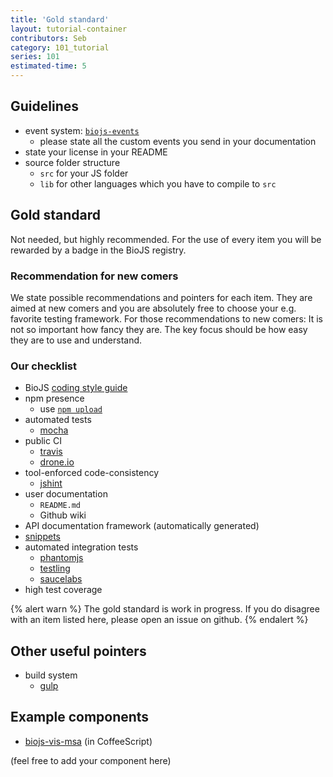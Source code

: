 ```yaml
---
title: 'Gold standard'
layout: tutorial-container
contributors: Seb
category: 101_tutorial
series: 101
estimated-time: 5 
---
```


Guidelines
----------

* event system: [`biojs-events`](https://github.com/biojs/biojs-events)
  - please state all the custom events you send in your documentation
* state your license in your README
* source folder structure
  - `src` for your JS folder
  - `lib` for other languages which you have to compile to `src`

Gold standard
-------------

Not needed, but highly recommended.
For the use of every item you will be rewarded by a badge in the BioJS registry.

### Recommendation for new comers

We state possible recommendations and pointers for each item. They are aimed at new comers and you are absolutely free to choose your e.g. favorite testing framework.
For those recommendations to new comers: It is not so important how fancy they are. The key focus should be how easy they are to use and understand.

### Our checklist

* BioJS [coding style guide](https://github.com/biojs/style-guide)
* npm presence
  - use [`npm upload`][publish-guide]
* automated tests
  - [mocha](http://webapplog.com/test-driven-development-in-node-js-with-mocha/)
* public CI
  - [travis][publish-guide]
  - [drone.io][publish-guide]
* tool-enforced code-consistency
  - [jshint](http://www.jshint.com/)
* user documentation
  - `README.md`
  - Github wiki
* API documentation framework (automatically generated)
* [snippets](https://github.com/greenify/biojs-sniper)
* automated integration tests
  - [phantomjs](https://www.npmjs.org/package/phantomjs)
  - [testling](https://ci.testling.com/)
  - [saucelabs](https://saucelabs.com/)
* high test coverage

{% alert warn %}
The gold standard is work in progress.
If you do disagree with an item listed here, please open an issue on github.
{% endalert %}

[publish-guide]: 60_publish_it.html

Other useful pointers
---------------------

* build system
  - [gulp](http://travismaynard.com/writing/getting-started-with-gulp)

Example components
-----------------

* [biojs-vis-msa](https://github.com/greenify/biojs-vis-msa) (in CoffeeScript)

(feel free to add your component here)
